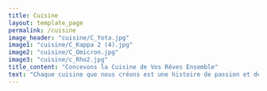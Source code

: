 ```yaml
---
title: Cuisine
layout: template_page
permalink: /cuisine
image_header: "cuisine/C_Yota.jpg"
image1: "cuisine/C_Kappa 2 (4).jpg"
image2: "cuisine/C_Omicron.jpg"
image3: "cuisine/c_Rho2.jpg"
title_content: "Concevons la Cuisine de Vos Rêves Ensemble"
text: "Chaque cuisine que nous créons est une histoire de passion et de précision. De la conception initiale à l'installation finale, nous sommes là pour réaliser la cuisine parfaite pour vous. Faites-nous confiance pour créer un espace où cuisiner devient un plaisir quotidien"
---
```


